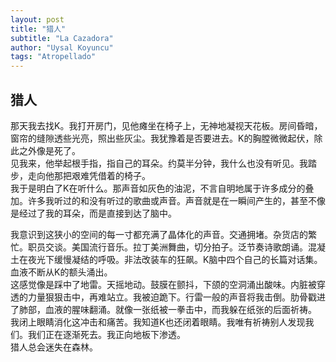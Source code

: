 ```yaml
---
layout: post
title: "猎人"
subtitle: "La Cazadora"
author: "Uysal Koyuncu"
tags: "Atropellado"
---
```


## 猎人

那天我去找K。我打开房门，见他瘫坐在椅子上，无神地凝视天花板。房间昏暗，窗帘的缝隙透些光亮，照出些灰尘。我犹豫着是否要进去。K的胸膛微微起伏，除此之外像是死了。  
见我来，他举起根手指，指自己的耳朵。约莫半分钟，我什么也没有听见。我踏步，走向他那把艰难凭借着的椅子。  
我于是明白了K在听什么。那声音如灰色的油泥，不言自明地属于许多成分的叠加。许多我听过的和没有听过的歌曲或声音。声音就是在一瞬间产生的，甚至不像是经过了我的耳朵，而是直接到达了脑中。  
  
我意识到这狭小的空间的每一寸都充满了晶体化的声音。交通拥堵。杂货店的繁忙。职员交谈。美国流行音乐。拉丁美洲舞曲，切分拍子。泛节奏诗歌朗诵。混凝土在夜光下缓慢凝结的呼吸。非法改装车的狂飙。K脑中四个自己的长篇对话集。  
血液不断从K的额头涌出。  
这感觉像是踩中了地雷。天摇地动。鼓膜在颤抖，下颌的空洞涌出酸味。内脏被穿透的力量狠狠击中，再难站立。我被迫跪下。行雷一般的声音将我击倒。肋骨戳进了肺部，血液的腥味翻涌。就像一张纸被一拳击中，而我躲在纸张的后面祈祷。  
我闭上眼睛消化这冲击和痛苦。我知道K也还闭着眼睛。我唯有祈祷别人发现我们。我们正在逐渐死去。我正向地板下渗透。  
猎人总会迷失在森林。
